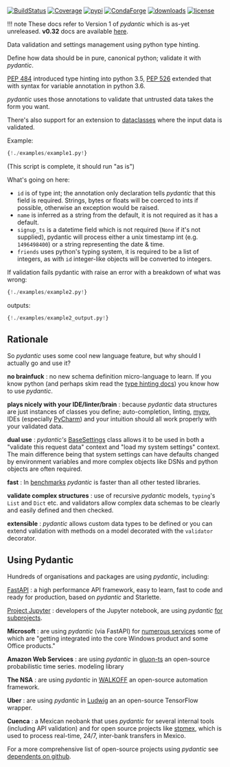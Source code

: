 [![BuildStatus](https://travis-ci.org/samuelcolvin/pydantic.svg?branch=master)](https://travis-ci.org/samuelcolvin/pydantic)
[![Coverage](https://codecov.io/gh/samuelcolvin/pydantic/branch/master/graph/badge.svg)](https://codecov.io/gh/samuelcolvin/pydantic)
[![pypi](https://img.shields.io/pypi/v/pydantic.svg)](https://pypi.python.org/pypi/pydantic)
[![CondaForge](https://img.shields.io/conda/v/conda-forge/pydantic.svg)](https://anaconda.org/conda-forge/pydantic)
[![downloads](https://img.shields.io/pypi/dm/pydantic.svg)](https://pypistats.org/packages/pydantic)
[![license](https://img.shields.io/github/license/samuelcolvin/pydantic.svg)](https://github.com/samuelcolvin/pydantic/blob/master/LICENSE)

!!! note
    These docs refer to Version 1 of *pydantic* which is as-yet unreleased. **v0.32** docs are available
    [here](https://5d5d36c5b8219300085d081b--pydantic-docs.netlify.com).

Data validation and settings management using python type hinting.

Define how data should be in pure, canonical python; validate it with *pydantic*.

[PEP 484](https://www.python.org/dev/peps/pep-0484/) introduced type hinting into python 3.5,
[PEP 526](https://www.python.org/dev/peps/pep-0526/) extended that with syntax for variable annotation in python 3.6.

*pydantic* uses those annotations to validate that untrusted data takes the form you want.

There's also support for an extension to [dataclasses](usage/dataclasses.md) where the input data is validated.

Example:

```py
{!./examples/example1.py!}
```

(This script is complete, it should run "as is")

What's going on here:

* `id` is of type int; the annotation only declaration tells *pydantic* that this field is required. Strings,
  bytes or floats will be coerced to ints if possible, otherwise an exception would be raised.
* `name` is inferred as a string from the default, it is not required as it has a default.
* `signup_ts` is a datetime field which is not required (``None`` if it's not supplied), pydantic will process
  either a unix timestamp int (e.g. `1496498400`) or a string representing the date & time.
* `friends` uses python's typing system, it is required to be a list of integers, as with `id` integer-like objects
  will be converted to integers.

If validation fails pydantic with raise an error with a breakdown of what was wrong:

```py
{!./examples/example2.py!}
```
outputs:
```py
{!./examples/example2_output.py!}
```

## Rationale


So *pydantic* uses some cool new language feature, but why should I actually go and use it?

**no brainfuck**
: no new schema definition micro-language to learn. If you know python (and perhaps skim read the
  [type hinting docs](https://docs.python.org/3/library/typing.html)) you know how to use *pydantic*.

**plays nicely with your IDE/linter/brain**
: because *pydantic* data structures are just instances of classes you define; auto-completion, linting,
  [mypy](usage/mypy.md), IDEs (especially [PyCharm](pycharm_plugin.md)) and your intuition should 
  all work properly with your validated data.

**dual use**
: *pydantic's* [BaseSettings](usage/settings.md) class allows it to be used in both a "validate this request data"
  context and "load my system settings" context. The main difference being that system settings can have defaults
  changed by environment variables and more complex objects like DSNs and python objects are often required.

**fast**
: In [benchmarks](benchmarks.md) *pydantic* is faster than all other tested libraries.

**validate complex structures**
: use of recursive *pydantic* models, `typing`'s `List` and `Dict` etc. and validators allow
  complex data schemas to be clearly and easily defined and then checked.

**extensible**
: *pydantic* allows custom data types to be defined or you can extend validation with methods on a model decorated
  with the `validator` decorator.


## Using Pydantic

Hundreds of organisations and packages are using *pydantic*, including:

[FastAPI](https://fastapi.tiangolo.com/)
: a high performance API framework, easy to learn,
  fast to code and ready for production, based on *pydantic* and Starlette.

[Project Jupyter](https://jupyter.org/)
: developers of the Jupyter notebook, are using *pydantic* 
  [for subprojects](https://github.com/samuelcolvin/pydantic/issues/773).

**Microsoft**
: are using *pydantic* (via FastAPI) for 
  [numerous services](https://github.com/tiangolo/fastapi/pull/26#issuecomment-463768795) some of which are 
  "getting integrated into the core Windows product and some Office products."

**Amazon Web Services**
: are using *pydantic* in [gluon-ts](https://github.com/awslabs/gluon-ts) an open-source probabilistic time series.
  modeling library

**The NSA**
: are using *pydantic* in [WALKOFF](https://github.com/nsacyber/WALKOFF) an open-source automation framework.

**Uber**
: are using *pydantic* in [Ludwig](https://github.com/uber/ludwig) an an open-source TensorFlow wrapper.

**Cuenca**
: a Mexican neobank that uses *pydantic* for several internal
  tools (including API validation) and for open source projects like
  [stpmex](https://github.com/cuenca-mx/stpmex-python), which is used to process real-time, 24/7, inter-bank
  transfers in Mexico.

For a more comprehensive list of open-source projects using *pydantic* see 
[dependents on github](https://github.com/samuelcolvin/pydantic/network/dependents).
